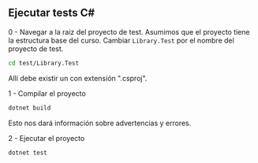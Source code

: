 ## Ejecutar tests C#


0 - Navegar a la raiz del proyecto de test. Asumimos que el proyecto tiene la estructura base del curso. Cambiar `Library.Test` por el nombre del proyecto de test.

```bash
cd test/Library.Test
```

Allí debe existir un con extensión ".csproj".

1 - Compilar el proyecto

```bash
dotnet build
```

Esto nos dará información sobre advertencias y errores.

2 - Ejecutar el proyecto

```bash
dotnet test
```
